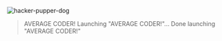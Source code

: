 ![hacker-pupper-dog](https://user-images.githubusercontent.com/68444929/170840189-dbacdb4b-8091-43fb-8b88-9ebc48f97a0e.gif)

> AVERAGE CODER!
Launching "AVERAGE CODER!"...
Done launching "AVERAGE CODER!"

